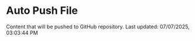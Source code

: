 # Auto Push File

Content that will be pushed to GitHub repository.
Last updated: 07/07/2025, 03:03:44 PM